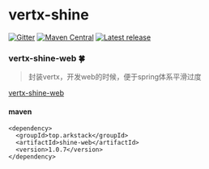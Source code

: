 # vertx-shine

[![Gitter](https://badges.gitter.im/7le/vertx-shine.svg)](https://gitter.im/7le/vertx-shine)
[![Maven Central](https://maven-badges.herokuapp.com/maven-central/top.arkstack/shine-web/badge.svg)](https://search.maven.org/artifact/top.arkstack/shine-web/)
[![Latest release](https://img.shields.io/github/release/7le/vertx-shine.svg)](https://github.com/7le/vertx-shine/releases/latest)

### vertx-shine-web  🍀

> 封装vertx，开发web的时候，便于spring体系平滑过度

[vertx-shine-web](https://github.com/7le/vertx-shine/tree/v1.0.7/vertx-shine-web)

#### maven
```
<dependency>
  <groupId>top.arkstack</groupId>
  <artifactId>shine-web</artifactId>
  <version>1.0.7</version>
</dependency>
```
